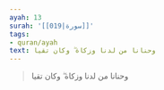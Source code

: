 ```yaml
---
ayah: 13
surah: '[[019|سورة]]'
tags:
- quran/ayah
text: وحنانا من لدنا وزكاة ۖ وكان تقيا
---
```

> وحنانا من لدنا وزكاة ۖ وكان تقيا
